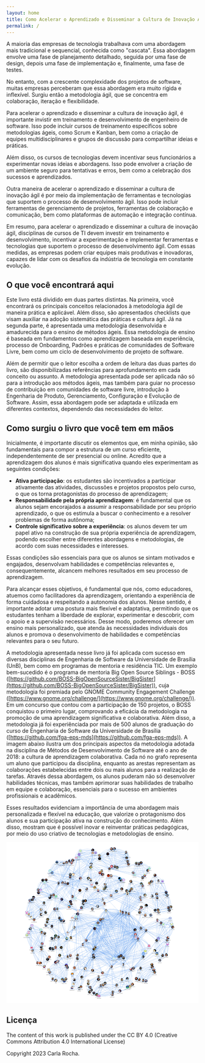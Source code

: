 ```yaml
---
layout: home
title: Como Acelerar o Aprendizado e Disseminar a Cultura de Inovação Ágil
permalink: /
---
```



A maioria das empresas de tecnologia trabalhava com uma abordagem mais tradicional e sequencial, conhecida como "cascata". Essa abordagem envolve uma fase de planejamento detalhado, seguida por uma fase de design, depois uma fase de implementação e, finalmente, uma fase de testes.

No entanto, com a crescente complexidade dos projetos de software, muitas empresas perceberam que essa abordagem era muito rígida e inflexível. Surgiu então a metodologia ágil, que se concentra em colaboração, iteração e flexibilidade.

Para acelerar o aprendizado e disseminar a cultura de inovação ágil, é importante invistir em treinamento e desenvolvimento de engenheiro de software. Isso pode incluir cursos de treinamento específicos sobre metodologias ágeis, como Scrum e Kanban, bem como a criação de equipes multidisciplinares e grupos de discussão para compartilhar ideias e práticas.

Além disso, os cursos de tecnologias devem incentivar seus funcionários a experimentar novas ideias e abordagens. Isso pode envolver a criação de um ambiente seguro para tentativas e erros, bem como a celebração dos sucessos e aprendizados.

Outra maneira de acelerar o aprendizado e disseminar a cultura de inovação ágil é por meio da implementação de ferramentas e tecnologias que suportem o processo de desenvolvimento ágil. Isso pode incluir ferramentas de gerenciamento de projetos, ferramentas de colaboração e comunicação, bem como plataformas de automação e integração contínua.

Em resumo, para acelerar o aprendizado e disseminar a cultura de inovação ágil, disciplinas de cursos de TI devem investir em treinamento e desenvolvimento, incentivar a experimentação e implementar ferramentas e tecnologias que suportem o processo de desenvolvimento ágil. Com essas medidas, as empresas podem criar equipes mais produtivas e inovadoras, capazes de lidar com os desafios da indústria de tecnologia em constante evolução.

## O que você encontrará aqui

Este livro está dividido em duas partes distintas. Na primeira, você encontrará os principais conceitos relacionados à metodologia ágil de maneira prática e aplicável. Além disso, são apresentados checklists que visam auxiliar na adoção sistemática das práticas e cultura ágil. Já na segunda parte, é apresentada uma metodologia desenvolvida e amadurecida para o ensino de métodos ágeis. Essa metodologia de ensino é baseada em fundamentos como aprendizagem baseada em experiência, processo de Onboarding, Padrões e práticas de comunidades de Software Livre, bem como um ciclo de desenvolvimento de projeto de software.

Além de permitir que o leitor escolha a ordem de leitura das duas partes do livro, são disponibilizadas referências para aprofundamento em cada conceito ou assunto. A metodologia apresentada pode ser aplicada não só para a introdução aos métodos ágeis, mas também para guiar no processo de contribuição em comunidades de software livre, introdução à Engenharia de Produto, Gerenciamento, Configuração e Evolução de Software. Assim, essa abordagem pode ser adaptada e utilizada em diferentes contextos, dependendo das necessidades do leitor.


## Como surgiu o livro que você tem em mãos

Inicialmente, é importante discutir os elementos que, em minha opinião, são fundamentais para compor a estrutura de um curso eficiente, independentemente de ser presencial ou online. Acredito que a aprendizagem dos alunos é mais significativa quando eles experimentam as seguintes condições:

- **Ativa participação**: os estudantes são incentivados a participar ativamente das atividades, discussões e projetos propostos pelo curso, o que os torna protagonistas do processo de aprendizagem;
- **Responsabilidade pela própria aprendizagem**: é fundamental que os alunos sejam encorajados a assumir a responsabilidade por seu próprio aprendizado, o que os estimula a buscar o conhecimento e a resolver problemas de forma autônoma;
- **Controle significativo sobre a experiência**: os alunos devem ter um papel ativo na construção de sua própria experiência de aprendizagem, podendo escolher entre diferentes abordagens e metodologias, de acordo com suas necessidades e interesses.

Essas condições são essenciais para que os alunos se sintam motivados e engajados, desenvolvam habilidades e competências relevantes e, consequentemente, alcancem melhores resultados em seu processo de aprendizagem.

Para alcançar esses objetivos, é fundamental que nós, como educadores, atuemos como facilitadores da aprendizagem, orientando a experiência de forma cuidadosa e respeitando a autonomia dos alunos. Nesse sentido, é importante adotar uma postura mais flexível e adaptativa, permitindo que os estudantes tenham a liberdade de explorar, experimentar e descobrir, com o apoio e a supervisão necessários. Desse modo, poderemos oferecer um ensino mais personalizado, que atenda às necessidades individuais dos alunos e promova o desenvolvimento de habilidades e competências relevantes para o seu futuro.

A metodologia apresentada nesse livro já foi aplicada com sucesso em diversas disciplinas de Engenharia de Software da Universidade de Brasília (UnB), bem como em programas de mentoria e residência TIC. Um exemplo bem-sucedido é o programa de mentoria Big Open Source Siblings - BOSS ([https://github.com/BOSS-BigOpenSourceSister/BigSister](https://github.com/BOSS-BigOpenSourceSister/BigSister)), cuja metodologia foi premiada pelo GNOME Community Engagement Challenge ([https://www.gnome.org/challenge/](https://www.gnome.org/challenge/)). Em um concurso que contou com a participação de 150 projetos, o BOSS conquistou o primeiro lugar, comprovando a eficácia da metodologia na promoção de uma aprendizagem significativa e colaborativa. Além disso, a metodologia já foi experiênciada por mais de 500 alunos de graduação do curso de Engenharia de Software da Universidade de Brasília ([https://github.com/fga-eps-mds](https://github.com/fga-eps-mds)). A imagem abaixo ilustra um dos principais aspectos da metodologia adotada na disciplina de Métodos de Desenvolvimento de Software até o ano de 2018: a cultura de aprendizagem colaborativa. Cada nó no grafo representa um aluno que participou da disciplina, enquanto as arestas representam as colaborações estabelecidas entre dois ou mais alunos para a realização de tarefas. Através dessa abordagem, os alunos puderam não só desenvolver habilidades técnicas, mas também aprimorar suas habilidades de trabalho em equipe e colaboração, essenciais para o sucesso em ambientes profissionais e acadêmicos. 

Esses resultados evidenciam a importância de uma abordagem mais personalizada e flexível na educação, que valorize o protagonismo dos alunos e sua participação ativa na construção do conhecimento. Além disso, mostram que é possível inovar e reinventar práticas pedagógicas, por meio do uso criativo de tecnologias e metodologias de ensino.

![image](./assets/figs/gpp_mds.png)


## Licença

The content of this work is published under the CC BY 4.0
(Creative Commons Attribution 4.0 International License)

Copyright 2023 Carla Rocha.

